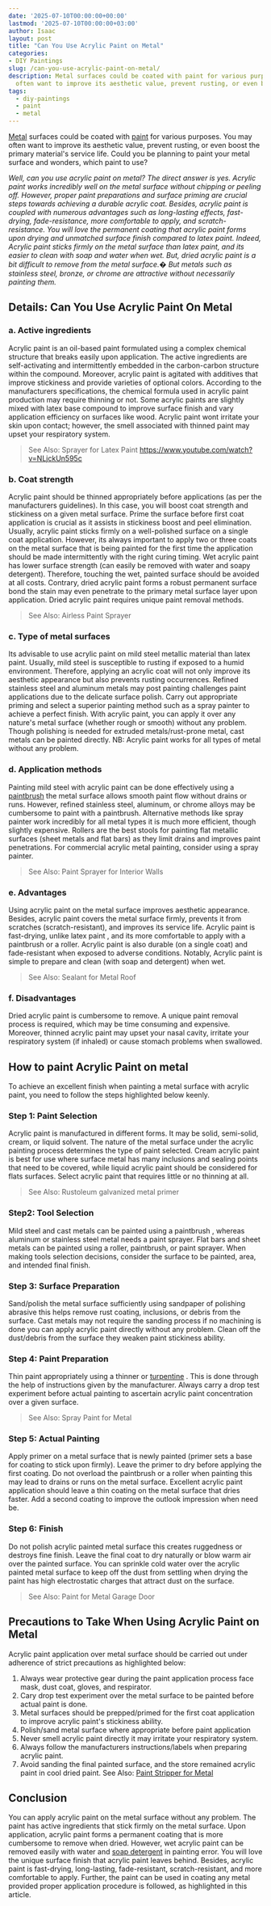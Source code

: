 ```yaml
---
date: '2025-07-10T00:00:00+00:00'
lastmod: '2025-07-10T00:00:00+03:00'
author: Isaac
layout: post
title: "Can You Use Acrylic Paint on Metal"
categories:
- DIY Paintings
slug: /can-you-use-acrylic-paint-on-metal/
description: Metal surfaces could be coated with paint for various purposes. You may
  often want to improve its aesthetic value, prevent rusting, or even boost the prima...
tags: 
  - diy-paintings
  - paint
  - metal
---
```

[Metal](/posts/how-to-remove-paint-from-metal-door/) surfaces could be coated with [paint](/posts/how-to-remove-paint-from-metal-railing/) for various purposes. You may often want to improve its aesthetic value, prevent rusting, or even boost the primary material's service life. Could you be planning to paint your metal surface and wonders, which paint to use?

*Well, can you use acrylic paint on metal? The direct answer is yes. Acrylic paint works incredibly well on the metal surface without chipping or peeling off. However, proper paint preparations and surface priming are crucial steps towards achieving a durable acrylic coat.*
*Besides, acrylic paint is coupled with numerous advantages such as long-lasting effects, fast-drying, fade-resistance, more comfortable to apply, and scratch-resistance. You will love the permanent coating that acrylic paint forms upon drying and unmatched surface finish compared to latex paint.*
*Indeed, Acrylic paint sticks firmly on the metal surface than latex paint, and its easier to clean with soap and water when wet. But, dried acrylic paint is a bit difficult to remove from the metal surface.�*
*But metals such as stainless steel, bronze, or chrome are attractive without necessarily painting them.*
## Details: Can You Use Acrylic Paint On Metal
### a. Active ingredients
Acrylic paint is an oil-based paint formulated using a complex chemical structure that breaks easily upon application. The active ingredients are self-activating and intermittently embedded in the carbon-carbon structure within the compound.
Moreover, acrylic paint is agitated with additives that improve stickiness and provide varieties of optional colors. According to the manufacturers specifications, the chemical formula used in acrylic paint production may
require thinning
or not.
Some acrylic paints are slightly mixed with latex base compound to improve surface finish and vary application efficiency on surfaces like wood.
Acrylic paint wont irritate your skin upon contact; however, the smell associated with thinned paint may upset your respiratory system.
> See Also:
> Sprayer for Latex Paint
https://www.youtube.com/watch?v=NLjckUn595c
### b. Coat strength
Acrylic paint should be thinned appropriately before applications (as per the manufacturers guidelines). In this case, you will boost coat strength and stickiness on a given metal surface.
Prime the surface before first coat application is crucial as it assists in stickiness boost and peel elimination. Usually, acrylic paint sticks firmly on a well-polished surface on a single coat application.
However, its always important to apply two or three coats on the metal surface that is being painted for the first time the application should be made intermittently with the right curing timing.
Wet acrylic paint has lower surface strength (can easily be removed with water and soapy detergent). Therefore, touching the wet, painted surface should be avoided at all costs. Contrary, dried acrylic paint forms a robust permanent surface bond  the stain may even penetrate to the primary metal surface layer upon application. Dried acrylic paint requires unique paint removal methods.
> See Also:
> Airless Paint Sprayer
### c. Type of metal surfaces
Its advisable to use acrylic paint on mild steel metallic material than latex paint. Usually, mild steel is susceptible to rusting if exposed to a humid environment. Therefore, applying an acrylic coat will not only improve its aesthetic appearance but also prevents rusting occurrences.
Refined stainless steel and aluminum metals may post painting challenges paint applications due to the delicate surface polish. Carry out appropriate
priming
and select a superior painting method such as a spray painter to achieve a perfect finish.
With acrylic paint, you can apply it over any nature's metal surface (whether rough or smooth) without any problem. Though polishing is needed for extruded metals/rust-prone metal, cast metals can be painted directly.
NB: Acrylic paint works for all types of metal without any problem.
### d. Application methods
Painting mild steel with acrylic paint can be done effectively using a
[paintbrush](https://www.amazon.com/dp/B07CB1Y7CN/?tag=p-policy-20)
 the metal surface allows smooth paint flow without drains or runs. However, refined stainless steel, aluminum, or chrome alloys may be cumbersome to paint with a paintbrush.
Alternative methods like
spray painter
work incredibly for all metal types  it is much more efficient, though slightly expensive.
Rollers
are the best stools for painting flat metallic surfaces (sheet metals and flat bars) as they limit drains and improves paint penetrations.
For commercial acrylic metal painting, consider using a spray painter.
> See Also:
> Paint Sprayer for Interior Walls
### e. Advantages
Using acrylic paint on the metal surface improves aesthetic appearance. Besides, acrylic paint covers the metal surface firmly, prevents it from scratches (scratch-resistant), and improves its service life.
Acrylic paint is fast-drying,
unlike latex paint
, and its more comfortable to apply with a paintbrush or a roller. Acrylic paint is also durable (on a single coat) and fade-resistant when exposed to adverse conditions.
Notably, Acrylic paint is simple to prepare and clean (with soap and detergent) when wet.
> See Also:
> Sealant for Metal Roof
### f. Disadvantages
Dried acrylic paint is cumbersome to remove. A unique paint removal process is required, which may be time consuming and expensive.
Moreover, thinned acrylic paint may upset your nasal cavity, irritate your respiratory system (if inhaled) or cause stomach problems when swallowed.
## How to paint Acrylic Paint on metal
To achieve an excellent finish when painting a metal surface with acrylic paint, you need to follow the steps highlighted below keenly.
### Step 1: Paint Selection
Acrylic paint is manufactured in different forms. It may be solid, semi-solid, cream, or liquid solvent. The nature of the metal surface under the acrylic painting process determines the type of paint selected.
Cream acrylic paint is best for use where surface metal has many inclusions and sealing points that need to be covered, while liquid acrylic paint should be considered for flats surfaces.
Select acrylic paint that requires little or no thinning at all.
> See Also:
> Rustoleum galvanized metal primer
### Step2: Tool Selection
Mild steel and cast metals can be painted using
a paintbrush
, whereas aluminum or stainless steel metal needs a paint sprayer.
Flat bars and sheet metals can be painted using a roller, paintbrush, or paint sprayer. When making tools selection decisions, consider the surface to be painted, area, and intended final finish.
### Step 3: Surface Preparation
Sand/polish the metal surface sufficiently using sandpaper of polishing abrasive  this helps remove rust coating, inclusions, or debris from the surface.
Cast metals may not require the sanding process if no machining is done  you can apply acrylic paint directly without any problem. Clean off the dust/debris from the surface  they weaken paint stickiness ability.
### Step 4: Paint Preparation
Thin paint appropriately using a thinner or
[turpentine](https://www.amazon.com/dp/B000C02ADS/?tag=p-policy-20)
. This is done through the help of instructions given by the manufacturer.
Always carry a drop test experiment before actual painting to ascertain acrylic paint concentration over a given surface.
> See Also:
> Spray Paint for Metal
### Step 5: Actual Painting
Apply primer on a metal surface that is newly painted (primer sets a base for coating to stick upon firmly). Leave the primer to dry before applying the first coating.
Do not overload the
paintbrush
or a roller when painting  this may lead to drains or runs on the metal surface.
Excellent acrylic paint application should leave a thin coating on the metal surface that dries faster. Add a second coating to improve the outlook impression when need be.
### Step 6: Finish
Do not polish acrylic painted metal surface  this creates ruggedness or destroys fine finish. Leave the final coat to dry naturally or blow warm air over the painted surface.
You can sprinkle cold water over the acrylic painted metal surface to keep off the dust from settling when drying  the paint has high electrostatic charges that attract dust on the surface.
> See Also:
> Paint for Metal Garage Door
## Precautions to Take When Using Acrylic Paint on Metal
Acrylic paint application over metal surface should be carried out under adherence of strict precautions as highlighted below:
1. Always wear protective gear during the paint application process  face mask, dust coat, gloves, and respirator.
2. Cary drop test experiment over the metal surface to be painted before actual paint is done.
3. Metal surfaces should be prepped/primed for the first coat application to improve acrylic paint's stickiness ability.
4. Polish/sand metal surface where appropriate before paint application
5. Never smell acrylic paint directly  it may irritate your respiratory system.
6. Always follow the manufacturers instructions/labels when preparing acrylic paint.
7. Avoid sanding the final painted surface, and the store remained acrylic paint in cool dried paint.
See Also:
[Paint Stripper for Metal](https://pestpolicy.com/best-paint-stripper-for-metal/)
## Conclusion
You can apply acrylic paint on the metal surface without any problem. The paint has active ingredients that stick firmly on the metal surface. Upon application, acrylic paint forms a permanent coating that is more cumbersome to remove when dried.
However, wet acrylic paint can be removed easily with water and
[soap detergent](https://www.amazon.com/dp/B07GWW54HL/?tag=p-policy-20)
in painting error. You will love the unique surface finish that acrylic paint leaves behind.
Besides, acrylic paint is fast-drying, long-lasting, fade-resistant, scratch-resistant, and more comfortable to apply. Further, the paint can be used in coating any metal provided proper application procedure is followed, as highlighted in this article.
